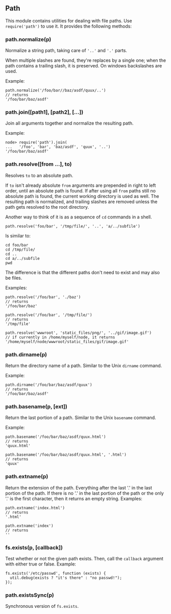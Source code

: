 ## Path

This module contains utilities for dealing with file paths.  Use
`require('path')` to use it.  It provides the following methods:

### path.normalize(p)

Normalize a string path, taking care of `'..'` and `'.'` parts.

When multiple slashes are found, they're replaces by a single one;
when the path contains a trailing slash, it is preserved.
On windows backslashes are used. 

Example:

    path.normalize('/foo/bar//baz/asdf/quux/..')
    // returns
    '/foo/bar/baz/asdf'

### path.join([path1], [path2], [...])

Join all arguments together and normalize the resulting path.

Example:

    node> require('path').join(
    ...   '/foo', 'bar', 'baz/asdf', 'quux', '..')
    '/foo/bar/baz/asdf'

### path.resolve([from ...], to)

Resolves `to` to an absolute path.

If `to` isn't already absolute `from` arguments are prepended in right to left
order, until an absolute path is found. If after using all `from` paths still
no absolute path is found, the current working directory is used as well. The
resulting path is normalized, and trailing slashes are removed unless the path 
gets resolved to the root directory.

Another way to think of it is as a sequence of `cd` commands in a shell.

    path.resolve('foo/bar', '/tmp/file/', '..', 'a/../subfile')

Is similar to:

    cd foo/bar
    cd /tmp/file/
    cd ..
    cd a/../subfile
    pwd

The difference is that the different paths don't need to exist and may also be
files.

Examples:

    path.resolve('/foo/bar', './baz')
    // returns
    '/foo/bar/baz'

    path.resolve('/foo/bar', '/tmp/file/')
    // returns
    '/tmp/file'

    path.resolve('wwwroot', 'static_files/png/', '../gif/image.gif')
    // if currently in /home/myself/node, it returns
    '/home/myself/node/wwwroot/static_files/gif/image.gif'

### path.dirname(p)

Return the directory name of a path.  Similar to the Unix `dirname` command.

Example:

    path.dirname('/foo/bar/baz/asdf/quux')
    // returns
    '/foo/bar/baz/asdf'

### path.basename(p, [ext])

Return the last portion of a path.  Similar to the Unix `basename` command.

Example:

    path.basename('/foo/bar/baz/asdf/quux.html')
    // returns
    'quux.html'

    path.basename('/foo/bar/baz/asdf/quux.html', '.html')
    // returns
    'quux'

### path.extname(p)

Return the extension of the path.  Everything after the last '.' in the last portion
of the path.  If there is no '.' in the last portion of the path or the only '.' is
the first character, then it returns an empty string.  Examples:

    path.extname('index.html')
    // returns
    '.html'

    path.extname('index')
    // returns
    ''

### fs.exists(p, [callback])

Test whether or not the given path exists.  Then, call the `callback` argument
with either true or false. Example:

    fs.exists('/etc/passwd', function (exists) {
      util.debug(exists ? "it's there" : "no passwd!");
    });


### path.existsSync(p)

Synchronous version of `fs.exists`.
